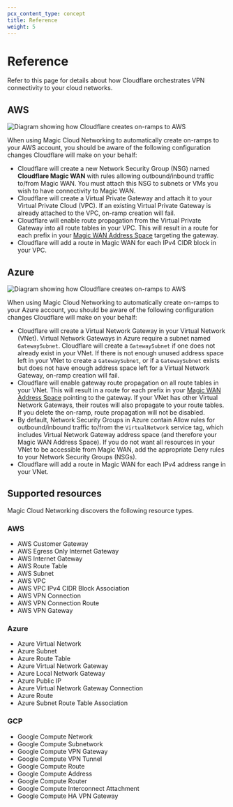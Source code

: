 ```yaml
---
pcx_content_type: concept
title: Reference
weight: 5
---
```


# Reference

Refer to this page for details about how Cloudflare orchestrates VPN connectivity to your cloud networks.

## AWS

![Diagram showing how Cloudflare creates on-ramps to AWS](/images/magic-cloud-networking/reference/aws.png)

When using Magic Cloud Networking to automatically create on-ramps to your AWS account, you should be aware of the following configuration changes Cloudflare will make on your behalf:
- Cloudflare will create a new Network Security Group (NSG) named **Cloudflare Magic WAN** with rules allowing outbound/inbound traffic to/from Magic WAN. You must attach this NSG to subnets or VMs you wish to have connectivity to Magic WAN.
- Cloudflare will create a Virtual Private Gateway and attach it to your Virtual Private Cloud (VPC). If an existing Virtual Private Gateway is already attached to the VPC, on-ramp creation will fail.
- Cloudflare will enable route propagation from the Virtual Private Gateway into all route tables in your VPC. This will result in a route for each prefix in your [Magic WAN Address Space](/magic-cloud-networking/cloud-on-ramps/#magic-wan-address-space) targeting the gateway.
- Cloudflare will add a route in Magic WAN for each IPv4 CIDR block in your VPC.


## Azure

![Diagram showing how Cloudflare creates on-ramps to AWS](/images/magic-cloud-networking/reference/azure.png)

When using Magic Cloud Networking to automatically create on-ramps to your Azure account, you should be aware of the following configuration changes Cloudflare will make on your behalf:

- Cloudflare will create a Virtual Network Gateway in your Virtual Network (VNet). Virtual Network Gateways in Azure require a subnet named `GatewaySubnet`. Cloudflare will create a `GatewaySubnet` if one does not already exist in your VNet. If there is not enough unused address space left in your VNet to create a `GatewaySubnet`, or if a `GatewaySubnet` exists but does not have enough address space left for a Virtual Network Gateway, on-ramp creation will fail.
- Cloudflare will enable gateway route propagation on all route tables in your VNet. This will result in a route for each prefix in your [Magic WAN Address Space](/magic-cloud-networking/cloud-on-ramps/#magic-wan-address-space) pointing to the gateway. If your VNet has other Virtual Network Gateways, their routes will also propagate to your route tables. If you delete the on-ramp, route propagation will not be disabled.
- By default, Network Security Groups in Azure contain Allow rules for outbound/inbound traffic to/from the `VirtualNetwork` service tag, which includes Virtual Network Gateway address space (and therefore your Magic WAN Address Space). If you do not want all resources in your VNet to be accessible from Magic WAN, add the appropriate Deny rules to your Network Security Groups (NSGs).
- Cloudflare will add a route in Magic WAN for each IPv4 address range in your VNet.

## Supported resources
Magic Cloud Networking discovers the following resource types.

### AWS
- AWS Customer Gateway
- AWS Egress Only Internet Gateway
- AWS Internet Gateway
- AWS Route Table
- AWS Subnet
- AWS VPC
- AWS VPC IPv4 CIDR Block Association
- AWS VPN Connection
- AWS VPN Connection Route
- AWS VPN Gateway

### Azure
- Azure Virtual Network
- Azure Subnet
- Azure Route Table
- Azure Virtual Network Gateway
- Azure Local Network Gateway
- Azure Public IP
- Azure Virtual Network Gateway Connection
- Azure Route
- Azure Subnet Route Table Association

### GCP
- Google Compute Network
- Google Compute Subnetwork
- Google Compute VPN Gateway
- Google Compute VPN Tunnel
- Google Compute Route
- Google Compute Address
- Google Compute Router
- Google Compute Interconnect Attachment
- Google Compute HA VPN Gateway